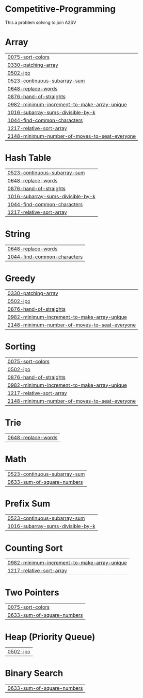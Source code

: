 # Competitive-Programming
This a problem solving to join A2SV


# Array
|  |
| ------- |
| [0075-sort-colors](https://github.com/DanielAbabu/Competitive-Programming/tree/master/0075-sort-colors) |
| [0330-patching-array](https://github.com/DanielAbabu/Competitive-Programming/tree/master/0330-patching-array) |
| [0502-ipo](https://github.com/DanielAbabu/Competitive-Programming/tree/master/0502-ipo) |
| [0523-continuous-subarray-sum](https://github.com/DanielAbabu/Competitive-Programming/tree/master/0523-continuous-subarray-sum) |
| [0648-replace-words](https://github.com/DanielAbabu/Competitive-Programming/tree/master/0648-replace-words) |
| [0876-hand-of-straights](https://github.com/DanielAbabu/Competitive-Programming/tree/master/0876-hand-of-straights) |
| [0982-minimum-increment-to-make-array-unique](https://github.com/DanielAbabu/Competitive-Programming/tree/master/0982-minimum-increment-to-make-array-unique) |
| [1016-subarray-sums-divisible-by-k](https://github.com/DanielAbabu/Competitive-Programming/tree/master/1016-subarray-sums-divisible-by-k) |
| [1044-find-common-characters](https://github.com/DanielAbabu/Competitive-Programming/tree/master/1044-find-common-characters) |
| [1217-relative-sort-array](https://github.com/DanielAbabu/Competitive-Programming/tree/master/1217-relative-sort-array) |
| [2148-minimum-number-of-moves-to-seat-everyone](https://github.com/DanielAbabu/Competitive-Programming/tree/master/2148-minimum-number-of-moves-to-seat-everyone) |
# Hash Table
|  |
| ------- |
| [0523-continuous-subarray-sum](https://github.com/DanielAbabu/Competitive-Programming/tree/master/0523-continuous-subarray-sum) |
| [0648-replace-words](https://github.com/DanielAbabu/Competitive-Programming/tree/master/0648-replace-words) |
| [0876-hand-of-straights](https://github.com/DanielAbabu/Competitive-Programming/tree/master/0876-hand-of-straights) |
| [1016-subarray-sums-divisible-by-k](https://github.com/DanielAbabu/Competitive-Programming/tree/master/1016-subarray-sums-divisible-by-k) |
| [1044-find-common-characters](https://github.com/DanielAbabu/Competitive-Programming/tree/master/1044-find-common-characters) |
| [1217-relative-sort-array](https://github.com/DanielAbabu/Competitive-Programming/tree/master/1217-relative-sort-array) |
# String
|  |
| ------- |
| [0648-replace-words](https://github.com/DanielAbabu/Competitive-Programming/tree/master/0648-replace-words) |
| [1044-find-common-characters](https://github.com/DanielAbabu/Competitive-Programming/tree/master/1044-find-common-characters) |
# Greedy
|  |
| ------- |
| [0330-patching-array](https://github.com/DanielAbabu/Competitive-Programming/tree/master/0330-patching-array) |
| [0502-ipo](https://github.com/DanielAbabu/Competitive-Programming/tree/master/0502-ipo) |
| [0876-hand-of-straights](https://github.com/DanielAbabu/Competitive-Programming/tree/master/0876-hand-of-straights) |
| [0982-minimum-increment-to-make-array-unique](https://github.com/DanielAbabu/Competitive-Programming/tree/master/0982-minimum-increment-to-make-array-unique) |
| [2148-minimum-number-of-moves-to-seat-everyone](https://github.com/DanielAbabu/Competitive-Programming/tree/master/2148-minimum-number-of-moves-to-seat-everyone) |
# Sorting
|  |
| ------- |
| [0075-sort-colors](https://github.com/DanielAbabu/Competitive-Programming/tree/master/0075-sort-colors) |
| [0502-ipo](https://github.com/DanielAbabu/Competitive-Programming/tree/master/0502-ipo) |
| [0876-hand-of-straights](https://github.com/DanielAbabu/Competitive-Programming/tree/master/0876-hand-of-straights) |
| [0982-minimum-increment-to-make-array-unique](https://github.com/DanielAbabu/Competitive-Programming/tree/master/0982-minimum-increment-to-make-array-unique) |
| [1217-relative-sort-array](https://github.com/DanielAbabu/Competitive-Programming/tree/master/1217-relative-sort-array) |
| [2148-minimum-number-of-moves-to-seat-everyone](https://github.com/DanielAbabu/Competitive-Programming/tree/master/2148-minimum-number-of-moves-to-seat-everyone) |
# Trie
|  |
| ------- |
| [0648-replace-words](https://github.com/DanielAbabu/Competitive-Programming/tree/master/0648-replace-words) |
# Math
|  |
| ------- |
| [0523-continuous-subarray-sum](https://github.com/DanielAbabu/Competitive-Programming/tree/master/0523-continuous-subarray-sum) |
| [0633-sum-of-square-numbers](https://github.com/DanielAbabu/Competitive-Programming/tree/master/0633-sum-of-square-numbers) |
# Prefix Sum
|  |
| ------- |
| [0523-continuous-subarray-sum](https://github.com/DanielAbabu/Competitive-Programming/tree/master/0523-continuous-subarray-sum) |
| [1016-subarray-sums-divisible-by-k](https://github.com/DanielAbabu/Competitive-Programming/tree/master/1016-subarray-sums-divisible-by-k) |
# Counting Sort
|  |
| ------- |
| [0982-minimum-increment-to-make-array-unique](https://github.com/DanielAbabu/Competitive-Programming/tree/master/0982-minimum-increment-to-make-array-unique) |
| [1217-relative-sort-array](https://github.com/DanielAbabu/Competitive-Programming/tree/master/1217-relative-sort-array) |
# Two Pointers
|  |
| ------- |
| [0075-sort-colors](https://github.com/DanielAbabu/Competitive-Programming/tree/master/0075-sort-colors) |
| [0633-sum-of-square-numbers](https://github.com/DanielAbabu/Competitive-Programming/tree/master/0633-sum-of-square-numbers) |
# Heap (Priority Queue)
|  |
| ------- |
| [0502-ipo](https://github.com/DanielAbabu/Competitive-Programming/tree/master/0502-ipo) |
# Binary Search
|  |
| ------- |
| [0633-sum-of-square-numbers](https://github.com/DanielAbabu/Competitive-Programming/tree/master/0633-sum-of-square-numbers) |